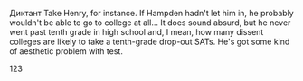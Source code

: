 Диктант
	Take Henry, for instance. If Hampden hadn't let him in, he probably wouldn't be able to go to college at all... It does sound absurd, but he never went past tenth grade in high school and, I mean, how many dissent colleges are likely to take a tenth-grade drop-out SATs. He's got some kind of aesthetic problem with test.

123